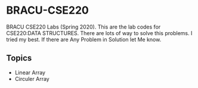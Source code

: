 # BRACU-CSE220
BRACU CSE220 Labs (Spring 2020). This are the lab codes for CSE220:DATA STRUCTURES. There are lots of way to solve this problems. I tried my best. If there are Any Problem in Solution let Me know. 

<h2>Topics</h2>
  <ul>
  <li>Linear Array</li>
  <li>Circuler Array</li>
</ul>
